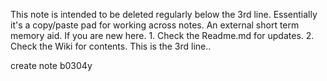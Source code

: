 This note is intended to be deleted regularly below the 3rd line. Essentially it's a copy/paste pad for working across notes. An external short term memory aid.
If you are new here. 1. Check the Readme.md for updates. 2. Check the Wiki for contents.
This is the 3rd line..

create note b0304y






